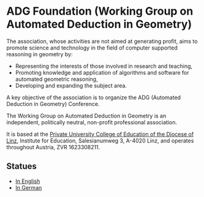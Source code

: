 # ADG Foundation (Working Group on Automated Deduction in Geometry)

The association, whose activities are not aimed at generating profit, aims to promote science
and technology in the field of computer supported reasoning in geometry by:

* Representing the interests of those involved in research and teaching,
* Promoting knowledge and application of algorithms and software for automated geometric reasoning,
* Developing and expanding the subject area.

A key objective of the association is to organize the ADG (Automated Deduction in
Geometry) Conference.

The Working Group on Automated Deduction in Geometry is an independent, politically
neutral, non-profit professional association.

It is based at the [Private University College of Education of the Diocese of Linz](https://phdl.at),
Institute for Education, Salesianumweg 3, A-4020 Linz, and operates throughout
Austria, ZVR 1623308211.

## Statues

* [In English](Statutes_of_the_Association_11112024.pdf)
* [In German](Vereinsstatuten_09112024.pdf)
